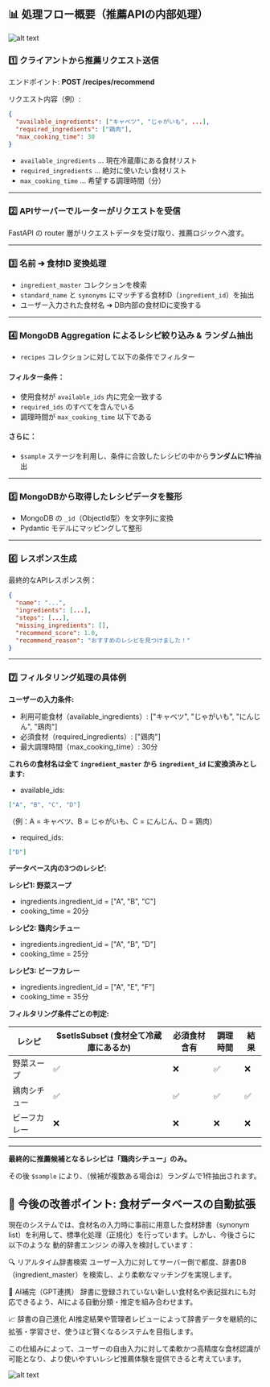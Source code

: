 ## 📊 処理フロー概要（推薦APIの内部処理）

![alt text](flowchart.png)

### 1️⃣ クライアントから推薦リクエスト送信

エンドポイント:
**POST /recipes/recommend**

リクエスト内容（例）:

```json
{
  "available_ingredients": ["キャベツ", "じゃがいも", ...],
  "required_ingredients": ["鶏肉"],
  "max_cooking_time": 30
}
```

* `available_ingredients` … 現在冷蔵庫にある食材リスト
* `required_ingredients` … 絶対に使いたい食材リスト
* `max_cooking_time` … 希望する調理時間（分）

---

### 2️⃣ APIサーバーでルーターがリクエストを受信

FastAPI の router 層がリクエストデータを受け取り、推薦ロジックへ渡す。

---

### 3️⃣ 名前 ➔ 食材ID 変換処理

* `ingredient_master` コレクションを検索
* `standard_name` と `synonyms` にマッチする食材ID（`ingredient_id`）を抽出
* ユーザー入力された食材名 ➔ DB内部の食材IDに変換する

---

### 4️⃣ MongoDB Aggregation によるレシピ絞り込み & ランダム抽出

* `recipes` コレクションに対して以下の条件でフィルター

#### フィルター条件：

* 使用食材が `available_ids` 内に完全一致する
* `required_ids` のすべてを含んでいる
* 調理時間が `max_cooking_time` 以下である

#### さらに：

* `$sample` ステージを利用し、条件に合致したレシピの中から**ランダムに1件**抽出

---

### 5️⃣ MongoDBから取得したレシピデータを整形

* MongoDB の `_id`（ObjectId型）を文字列に変換
* Pydantic モデルにマッピングして整形

---

### 6️⃣ レスポンス生成

最終的なAPIレスポンス例：

```json
{
  "name": "...",
  "ingredients": [...],
  "steps": [...],
  "missing_ingredients": [],
  "recommend_score": 1.0,
  "recommend_reason": "おすすめのレシピを見つけました！"
}
```
---

### 7️⃣ フィルタリング処理の具体例

**ユーザーの入力条件:**

- 利用可能食材（available_ingredients）: 
  ["キャベツ", "じゃがいも", "にんじん", "鶏肉"]
- 必須食材（required_ingredients）: 
  ["鶏肉"]
- 最大調理時間（max_cooking_time）: 30分


**これらの食材名は全て `ingredient_master` から `ingredient_id` に変換済みとします:**

* available\_ids:

```json
["A", "B", "C", "D"]
```

（例：A = キャベツ、B = じゃがいも、C = にんじん、D = 鶏肉）

* required\_ids:

```json
["D"]
```

**データベース内の3つのレシピ:**

**レシピ1: 野菜スープ**
- ingredients.ingredient_id = ["A", "B", "C"]
- cooking_time = 20分

**レシピ2: 鶏肉シチュー**
- ingredients.ingredient_id = ["A", "B", "D"]
- cooking_time = 25分

**レシピ3: ビーフカレー**
- ingredients.ingredient_id = ["A", "E", "F"]
- cooking_time = 35分

**フィルタリング条件ごとの判定:**

| レシピ | $setIsSubset (食材全て冷蔵庫にあるか) | 必須食材含有 | 調理時間 | 結果 |
| --- | --- | --- | --- | --- |
| 野菜スープ | ✅ | ❌ | ✅ | ❌ |
| 鶏肉シチュー | ✅ | ✅ | ✅ | ✅ |
| ビーフカレー | ❌ | ❌ | ❌ | ❌ |

---

**最終的に推薦候補となるレシピは「鶏肉シチュー」のみ。**

その後 `$sample` により、（候補が複数ある場合は）ランダムで1件抽出されます。

## 🚀 今後の改善ポイント: 食材データベースの自動拡張

現在のシステムでは、食材名の入力時に事前に用意した食材辞書（synonym list）を利用して、標準化処理（正規化）を行っています。しかし、今後さらに以下のような 動的辞書エンジン の導入を検討しています：

🔍 リアルタイム辞書検索
ユーザー入力に対してサーバー側で都度、辞書DB（ingredient_master）を検索し、より柔軟なマッチングを実現します。

🧠 AI補完（GPT連携）
辞書に登録されていない新しい食材名や表記揺れにも対応できるよう、AIによる自動分類・推定を組み合わせます。

📈 辞書の自己進化
AI推定結果や管理者レビューによって辞書データを継続的に拡張・学習させ、使うほど賢くなるシステムを目指します。

この仕組みによって、ユーザーの自由入力に対して柔軟かつ高精度な食材認識が可能となり、より使いやすいレシピ推薦体験を提供できると考えています。

![alt text](./Dynamic%20Dictionary%20Engine.png)